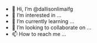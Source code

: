 - 👋 Hi, I’m @dallisonlimaifg
- 👀 I’m interested in ...
- 🌱 I’m currently learning ...
- 💞️ I’m looking to collaborate on ...
- 📫 How to reach me ...

<!---
dallisonlimaifg/dallisonlimaifg is a ✨ special ✨ repository because its `README.md` (this file) appears on your GitHub profile.
You can click the Preview link to take a look at your changes.
--->

